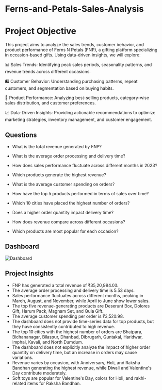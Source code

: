 # Ferns-and-Petals-Sales-Analysis
# Project Objective

This project aims to analyze the sales trends, customer behavior, and product performance of Ferns N Petals (FNP), a gifting platform specializing in occasion-based gifts. Using data-driven insights, we will explore:

📊 Sales Trends: Identifying peak sales periods, seasonality patterns, and revenue trends across different occasions.

🛍 Customer Behavior: Understanding purchasing patterns, repeat customers, and segmentation based on buying habits.

🎁 Product Performance: Analyzing best-selling products, category-wise sales distribution, and customer preferences.

📈 Data-Driven Insights: Providing actionable recommendations to optimize marketing strategies, inventory management, and customer engagement.

## Questions

- What is the total revenue generated by FNP?

- What is the average order processing and delivery time?

- How does sales performance fluctuate across different months in 2023?

- Which products generate the highest revenue?

- What is the average customer spending on orders?

- How have the top 5 products performed in terms of sales over time?

- Which 10 cities have placed the highest number of orders?

- Does a higher order quantity impact delivery time?

- How does revenue compare across different occasions?

- Which products are most popular for each occasion?

## Dashboard

![Dashboard](https://github.com/user-attachments/assets/93a3de41-6f47-4287-a68e-16a9b5c55727)

## Project Insights
- FNP has generated a total revenue of ₹35,20,984.00. 
- The average order processing and delivery time is 5.53 days.
- Sales performance fluctuates across different months, peaking in March, August, and November, while April to June show lower sales.  
- The top five revenue-generating products are Deserunt Box, Dolores Gift, Harum Pack, Magnam Set, and Quia Gift.  
- The average customer spending per order is ₹3,520.98.  
- The dashboard does not provide time-series data for top products, but they have consistently contributed to high revenue.  
- The top 10 cities with the highest number of orders are Bhatpara, Bidhananagar, Bilaspur, Dhanbad, Dibrugarh, Guntakal, Haridwar, Imphal, Kavali, and North Dumdum.  
- The dashboard does not explicitly analyze the impact of higher order quantity on delivery time, but an increase in orders may cause variations.  
- Revenue varies by occasion, with Anniversary, Holi, and Raksha Bandhan generating the highest revenue, while Diwali and Valentine's Day contribute moderately.  
- Soft toys are popular for Valentine's Day, colors for Holi, and rakhi-related items for Raksha Bandhan.  



